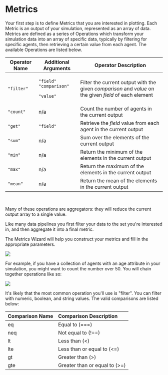 # Metrics

Your first step is to define Metrics that you are interested in plotting. Each Metric is an output of your simulation, represented as an array of data. Metrics are defined as a series of Operations which transform your simulation data into an array of specific data, typically by filtering for specific agents, then retrieving a certain value from each agent. The available Operations are listed below.

<table class="docs-table">
  <thead>
    <tr>
      <th class="text-left">Operator Name</th>
      <th class="text-left">Additional Arguments</th>
      <th class="text-left">Operator Description</th>
    </tr>
  </thead>
  <tbody>
    <tr>
      <td class="text-left"><code>&quot;filter&quot;</code>
      </td>
      <td class="text-left">
        <p><code>&quot;field&quot;</code>  <code>&quot;comparison&quot;</code>
        </p>
        <p><code>&quot;value&quot;</code>
        </p>
      </td>
      <td class="text-left">Filter the current output with the given <em>comparison</em> and <em>value</em> on
        the given <em>field</em> of each element</td>
    </tr>
    <tr>
      <td class="text-left"><code>&quot;count&quot;</code>
      </td>
      <td class="text-left">n/a</td>
      <td class="text-left">Count the number of agents in the current output</td>
    </tr>
    <tr>
      <td class="text-left"><code>&quot;get&quot;</code>
      </td>
      <td class="text-left"><code>&quot;field&quot;</code>
      </td>
      <td class="text-left">Retrieve the <em>field</em> value from each agent in the current output</td>
    </tr>
    <tr>
      <td class="text-left"><code>&quot;sum&quot;</code>
      </td>
      <td class="text-left">n/a</td>
      <td class="text-left">Sum over the elements of the current output</td>
    </tr>
    <tr>
      <td class="text-left"><code>&quot;min&quot;</code>
      </td>
      <td class="text-left">n/a</td>
      <td class="text-left">Return the minimum of the elements in the current output</td>
    </tr>
    <tr>
      <td class="text-left"><code>&quot;max&quot;</code>
      </td>
      <td class="text-left">n/a</td>
      <td class="text-left">Return the maximum of the elements in the current output</td>
    </tr>
    <tr>
      <td class="text-left"><code>&quot;mean&quot;</code>
      </td>
      <td class="text-left">n/a</td>
      <td class="text-left">Return the mean of the elements in the current output</td>
    </tr>
  </tbody>
</table>

‌

Many of these operations are aggregators: they will reduce the current output array to a single value.‌

Like many data pipelines you first filter your data to the set you're interested in, and then aggregate it into a final metric.‌

The Metrics Wizard will help you construct your metrics and fill in the appropriate parameters.​‌

![](https://cdn-us1.hash.ai/site/docs/analysis-metrics-1.png)

For example, if you have a collection of agents with an age attribute in your simulation, you might want to count the number over 50. You will chain together operations like so:​‌

![](https://cdn-us1.hash.ai/site/docs/analysis-metrics-2.png)

It's likely that the most common operation you'll use is "filter". You can filter with numeric, boolean, and string values. The valid comparisons are listed below:

| Comparison Name | Comparison Description |
| :--- | :--- |
| eq | Equal to \(===\) |
| neq | Not equal to \(!==\) |
| lt | Less than \(&lt;\) |
| lte | Less than or equal to \(&lt;=\) |
| gt | Greater than \(&gt;\) |
| gte | Greater than or equal to \(&gt;=\) |

